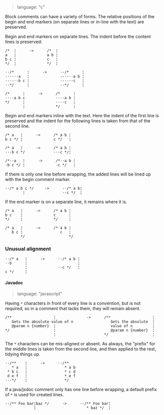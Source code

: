 > language: "c"

Block comments can have a variety of forms. The
relative positions of the begin and end markers (on separate lines or in-line
with the text) are preserved.


Begin and end markers on separate lines. The indent before the content lines is
preserved:

    /*  ¦      ->      /*  ¦
    a   ¦              a b ¦
    b c ¦              c   ¦
    */  ¦              */  ¦

    ··/*      ¦      ->      ··/*      ¦
    ······a   ¦              ······a b ¦
    ······b c ¦              ······c   ¦
    ··*/      ¦              ··*/      ¦

    /*      ¦      ->      /*      ¦
    ····a b c              ····a b ¦
    */      ¦              ····c   ¦
            ¦              */      ¦


Begin and end markers inline with the text. Here the indent of the first line is
preserved and the indent for the following lines is taken from that of the
second line.

    /* a   ¦      ->      /* a b ¦
    b c */ ¦              c */   ¦

    /* a   ¦      ->      /* a b ¦
    ···b c */             ···c */¦

    /*··a   ¦      ->      /*··a b ¦
    ·b c */ ¦              ·c */   ¦

If there is only one line before wrapping, the added lines will be
lined up with the begin comment marker.

    ··/* a b c */     ->      ··/* a b¦
            ¦                 ··c */  ¦

If the end marker is on a separate line, it remains where it is. 

    /* a   ¦      ->      /* a b ¦
    b c    ¦              c      ¦
    */     ¦              */     ¦

    /* a   ¦      ->      /* a b ¦
       b c ¦                 c   ¦
           */                    */

### Unusual alignment ###

    ··/* a   ¦      ->      ··/* a b ¦
    ··b      ¦                       ¦
             ¦              ··c */   ¦
    c */     ¦


#### Javadoc ####

> language: "javascript"

Having `*` characters in front of every line is a convention, but is not
required, so in a comment that lacks them, they will remain absent.

    /**                   ¦              ->      /**                   ¦
       Gets the absolute value of n                 Gets the absolute  ¦
       @param n {number}  ¦                         value of n         ¦
    */                    ¦                         @param n {number}  ¦
                          ¦                      */                    ¦

The `*` characters can be mis-aligned or absent. As always, the "prefix" for the
middle lines is taken from the second line, and then applied to the rest,
tidying things up.

    ··/**    ¦      ->      ··/**
       * a   ¦                 * a b
     * b c   ¦                 * c d
     d e f   ¦                 * e f
    ···*/    ¦                 */

If a java/jsdoc comment only has one line before wrapping, a default prefix of 
` * ` is used for created lines.

    ··/** Foo bar¦baz */      ->      ··/** Foo bar¦
                 ¦                       * baz */  ¦